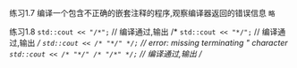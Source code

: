 练习1.7 编译一个包含不正确的嵌套注释的程序,观察编译器返回的错误信息 
`略`

练习1.8
`std::cout << "/*";`                // 编译通过,输出  /*
`std::cout << "*/";`                // 编译通过,输出  */
`std::cout << /* "*/" */;`          // error: missing terminating " character
`std::cout << /* "*/" /* "/*" */;`  // 编译通过,输出  /*